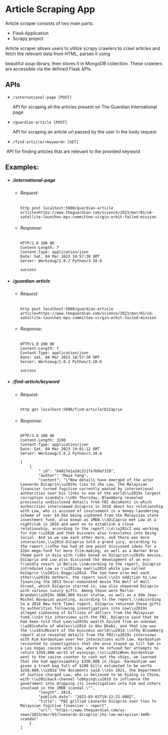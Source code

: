 # Article Scraping App

Article scraper consists of two main parts:

- Flask Application
- Scrapy project

Article scraper allows users to utilize scrapy crawlers to crawl articles and fetch the relevant data from HTML, parses it using 

beautiful soup library, then stores it in MongoDB collection. These crawlers are accessible via the defined Flask APIs.



## APIs

- ```
  /international-page [POST]
  ```

  API for scraping all the articles present on The Guardian International page

- ```
  /guardian-article [POST]
  ```

  API for scraping an article url passed by the user in the body request

- ```
  /find-article/<keyword> [GET]
  ```

​		API for finding articles that are relevant to the provided keyword

## Examples:

- ##### /international-page

  - ###### Request:

    ```
    http post localhost:5000/guardian-article article=https://www.theguardian.com/science/2023/mar/01/uk-satellite-launches-mps-committee-virgin-orbit-failed-mission
    ```

  - ###### Response:

    ```
    HTTP/1.0 200 OK
    Content-Length: 7
    Content-Type: application/json
    Date: Sat, 04 Mar 2023 18:57:30 GMT
    Server: Werkzeug/2.0.2 Python/3.10.6
    
    success
    ```

- ##### /guardian-article

  - ###### Request:

    ```
    http post localhost:5000/guardian-article article=https://www.theguardian.com/science/2023/mar/01/uk-satellite-launches-mps-committee-virgin-orbit-failed-mission
    ```

  - ###### Response:

    ```
    HTTP/1.0 200 OK
    Content-Length: 7
    Content-Type: application/json
    Date: Sat, 04 Mar 2023 18:57:30 GMT
    Server: Werkzeug/2.0.2 Python/3.10.6
    
    success
    ```

- ##### /find-article/*keyword*

  - ###### Request:

    ```
    http get localhost:5000/find-article/DiCaprio
    ```

  - ###### Response:

    ```
    HTTP/1.0 200 OK
    Content-Length: 3190
    Content-Type: application/json
    Date: Sat, 04 Mar 2023 19:01:12 GMT
    Server: Werkzeug/2.0.2 Python/3.10.6
    
    [
        {
            "_id": "64027e1a2dc221fe7b9af329",
            "author": "Maya Yang",
            "content": "\"New details have emerged of the actor Leonardo DiCaprio\\u2019s ties to Jho Low, the Malaysian financier turned fugitive currently wanted by international authorities over his links to one of the world\\u2019s largest corruption scandals.\\nOn Thursday, Bloomberg revealed previously undisclosed details from FBI documents in which authorities interviewed DiCaprio in 2018 about his relationship with Low, who is accused of involvement in a money-laundering scheme of over $4.5bn being siphoned from the Malaysian state investment fund, also known as 1MDB.\\nDiCaprio met Low at a nightclub in 2010 and went on to establish a close relationship, according to the report.\\n\\u201cI was working for him \\u2026 and that business also translates into being social. And so we saw each other more, and there was more interaction,\\u201d DiCaprio told a grand jury, according to the report.\\nThe two had at one point discussed ideas for a $1bn mega-fund for more film-making, as well as a Warner Bros theme park in Asia with rides based on DiCaprio\\u2019s movies. DiCaprio and Low also discussed the development of an eco-friendly resort in Belize.\\nAccording to the report, DiCaprio introduced Low as \\u201cmy man\\u201d while Low called DiCaprio \\u201cL-Dogg\\u201d. The two have also met each other\\u2019s mothers, the report said.\\nIn addition to Low financing the 2013 Oscar-nominated movie The Wolf of Wall Street, which DiCaprio starred in, Low also showered DiCaprio with various luxury gifts. Among those were Marlon Brandon\\u2019s $600,000 Oscar statue, as well as a $9m Jean-Michel Basquiat painting, according to the report.\\nAccording to a 2018 New York Times report, DiCaprio returned those gifts to authorities following investigations into Low\\u2019s alleged siphoning of billions of dollars from the Malaysian fund.\\nIn his interviews with the FBI, DiCaprio said that he had been told that Low\\u2019s wealth hailed from an unknown \\u201cwhale of whales\\u201d in Abu Dhabi, and that Low was the \\u201cMozart of the business world\\u201d.\\nThe Bloomberg report also revealed details from the FBI\\u2019s interviews with Kim Kardashian over her interactions with Low. Kardashian recounted to investigators that she once stayed up till 5am in a Las Vegas casino with Low, where he refused her attempts to return $350,000 worth of winnings.\\n\\u201cWhen Kardashian went to the casino counter to cash out the chips, we learned that she had approximately $350,000 in chips. Kardashian was given a trash bag full of $100 bills estimated to be worth $250,000,\\u201d the documents said.\\nIn 2021, the Department of Justice charged Low, who is believed to be hiding in China, with \\u201cback-channel lobbying\\u201d to influence the government into dropping its investigation into him and others involved in the 1MDB scandal.\"",
            "length": 2814,
            "publish_date": "2023-03-03T19:12:21.000Z",
            "title": "FBI grilled Leonardo DiCaprio over ties to Malaysian fugitive financier – report",
            "url": "https://www.theguardian.com/us-news/2023/mar/03/leonardo-dicaprio-jho-low-malaysian-1mdb-scandal"
        }
    ]
    ```

###### 




